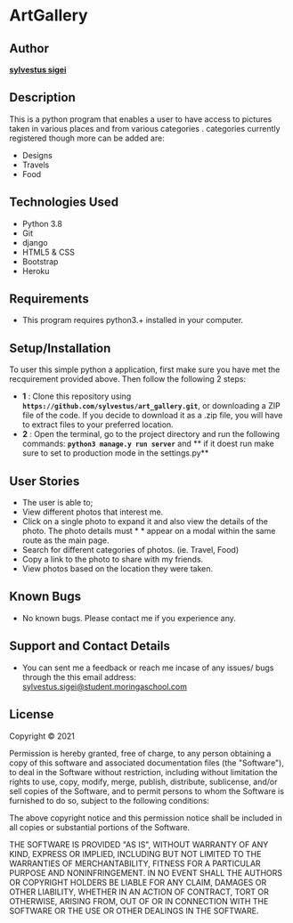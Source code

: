 # ArtGallery
## Author
[**sylvestus sigei**](https://github.com/sylvestus)
## Description
This is a python program that enables a user to have access to pictures taken in various places and from various categories . categories currently registered though more can be added are:
* Designs
* Travels
* Food

## Technologies Used
* Python 3.8
* Git
* django
* HTML5 & CSS
* Bootstrap
* Heroku
## Requirements
* This program requires python3.+ installed in your computer.
## Setup/Installation
To user this simple python a application, first make sure you have met the recquirement provided above.
Then follow the following 2 steps:
* **1** : Clone this repository using **`https://github.com/sylvestus/art_gallery.git`**, or downloading a ZIP file of the code. If you decide  to download it as a .zip file, you will have to extract files to your preferred location.
* **2** : Open the terminal, go to the project directory and run the following commands: **`python3 manage.y run server`** and ** if it doest run make sure to set to production mode in the settings.py** 
## User Stories
* The user is able to;
* View different photos that interest me.
* Click on a single photo to expand it and also view the details of the photo. The photo details must * * appear on a modal within the same route as the main page.
* Search for different categories of photos. (ie. Travel, Food)
* Copy a link to the photo to share with my friends.
* View photos based on the location they were taken.


## Known Bugs
* No known bugs. Please contact me if you experience any.
## Support and Contact Details
* You can sent me a feedback or reach me incase of any issues/ bugs through the this email address:
 sylvestus.sigei@student.moringaschool.com
## License
Copyright © 2021

Permission is hereby granted, free of charge, to any person obtaining a copy of this software and associated documentation files (the "Software"), to deal in the Software without restriction, including without limitation the rights to use, copy, modify, merge, publish, distribute, sublicense, and/or sell copies of the Software, and to permit persons to whom the Software is furnished to do so, subject to the following conditions:

The above copyright notice and this permission notice shall be included in all copies or substantial portions of the Software.

THE SOFTWARE IS PROVIDED "AS IS", WITHOUT WARRANTY OF ANY KIND, EXPRESS OR IMPLIED, INCLUDING BUT NOT LIMITED TO THE WARRANTIES OF MERCHANTABILITY, FITNESS FOR A PARTICULAR PURPOSE AND NONINFRINGEMENT. IN NO EVENT SHALL THE AUTHORS OR COPYRIGHT HOLDERS BE LIABLE FOR ANY CLAIM, DAMAGES OR OTHER LIABILITY, WHETHER IN AN ACTION OF CONTRACT, TORT OR OTHERWISE, ARISING FROM, OUT OF OR IN CONNECTION WITH THE SOFTWARE OR THE USE OR OTHER DEALINGS IN THE SOFTWARE.